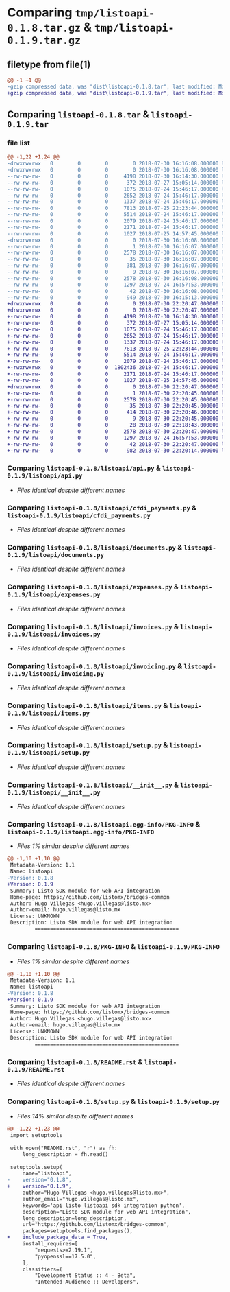 # Comparing `tmp/listoapi-0.1.8.tar.gz` & `tmp/listoapi-0.1.9.tar.gz`

## filetype from file(1)

```diff
@@ -1 +1 @@
-gzip compressed data, was "dist\listoapi-0.1.8.tar", last modified: Mon Jul 30 16:16:08 2018, max compression
+gzip compressed data, was "dist\listoapi-0.1.9.tar", last modified: Mon Jul 30 22:20:47 2018, max compression
```

## Comparing `listoapi-0.1.8.tar` & `listoapi-0.1.9.tar`

### file list

```diff
@@ -1,22 +1,24 @@
-drwxrwxrwx   0        0        0        0 2018-07-30 16:16:08.000000 listoapi-0.1.8/
-drwxrwxrwx   0        0        0        0 2018-07-30 16:16:08.000000 listoapi-0.1.8/listoapi/
--rw-rw-rw-   0        0        0     4198 2018-07-30 16:14:30.000000 listoapi-0.1.8/listoapi/api.py
--rw-rw-rw-   0        0        0      372 2018-07-27 15:05:14.000000 listoapi-0.1.8/listoapi/banks.py
--rw-rw-rw-   0        0        0     1075 2018-07-24 15:46:17.000000 listoapi-0.1.8/listoapi/cfdi_payments.py
--rw-rw-rw-   0        0        0     2652 2018-07-24 15:46:17.000000 listoapi-0.1.8/listoapi/documents.py
--rw-rw-rw-   0        0        0     1337 2018-07-24 15:46:17.000000 listoapi-0.1.8/listoapi/expenses.py
--rw-rw-rw-   0        0        0     7813 2018-07-25 22:23:44.000000 listoapi-0.1.8/listoapi/invoices.py
--rw-rw-rw-   0        0        0     5514 2018-07-24 15:46:17.000000 listoapi-0.1.8/listoapi/invoicing.py
--rw-rw-rw-   0        0        0     2079 2018-07-24 15:46:17.000000 listoapi-0.1.8/listoapi/items.py
--rw-rw-rw-   0        0        0     2171 2018-07-24 15:46:17.000000 listoapi-0.1.8/listoapi/setup.py
--rw-rw-rw-   0        0        0     1027 2018-07-25 14:57:45.000000 listoapi-0.1.8/listoapi/__init__.py
-drwxrwxrwx   0        0        0        0 2018-07-30 16:16:08.000000 listoapi-0.1.8/listoapi.egg-info/
--rw-rw-rw-   0        0        0        1 2018-07-30 16:16:07.000000 listoapi-0.1.8/listoapi.egg-info/dependency_links.txt
--rw-rw-rw-   0        0        0     2578 2018-07-30 16:16:07.000000 listoapi-0.1.8/listoapi.egg-info/PKG-INFO
--rw-rw-rw-   0        0        0       35 2018-07-30 16:16:07.000000 listoapi-0.1.8/listoapi.egg-info/requires.txt
--rw-rw-rw-   0        0        0      381 2018-07-30 16:16:07.000000 listoapi-0.1.8/listoapi.egg-info/SOURCES.txt
--rw-rw-rw-   0        0        0        9 2018-07-30 16:16:07.000000 listoapi-0.1.8/listoapi.egg-info/top_level.txt
--rw-rw-rw-   0        0        0     2578 2018-07-30 16:16:08.000000 listoapi-0.1.8/PKG-INFO
--rw-rw-rw-   0        0        0     1297 2018-07-24 16:57:53.000000 listoapi-0.1.8/README.rst
--rw-rw-rw-   0        0        0       42 2018-07-30 16:16:08.000000 listoapi-0.1.8/setup.cfg
--rw-rw-rw-   0        0        0      949 2018-07-30 16:15:13.000000 listoapi-0.1.8/setup.py
+drwxrwxrwx   0        0        0        0 2018-07-30 22:20:47.000000 listoapi-0.1.9/
+drwxrwxrwx   0        0        0        0 2018-07-30 22:20:47.000000 listoapi-0.1.9/listoapi/
+-rw-rw-rw-   0        0        0     4198 2018-07-30 16:14:30.000000 listoapi-0.1.9/listoapi/api.py
+-rw-rw-rw-   0        0        0      372 2018-07-27 15:05:14.000000 listoapi-0.1.9/listoapi/banks.py
+-rw-rw-rw-   0        0        0     1075 2018-07-24 15:46:17.000000 listoapi-0.1.9/listoapi/cfdi_payments.py
+-rw-rw-rw-   0        0        0     2652 2018-07-24 15:46:17.000000 listoapi-0.1.9/listoapi/documents.py
+-rw-rw-rw-   0        0        0     1337 2018-07-24 15:46:17.000000 listoapi-0.1.9/listoapi/expenses.py
+-rw-rw-rw-   0        0        0     7813 2018-07-25 22:23:44.000000 listoapi-0.1.9/listoapi/invoices.py
+-rw-rw-rw-   0        0        0     5514 2018-07-24 15:46:17.000000 listoapi-0.1.9/listoapi/invoicing.py
+-rw-rw-rw-   0        0        0     2079 2018-07-24 15:46:17.000000 listoapi-0.1.9/listoapi/items.py
+-rwxrwxrwx   0        0        0  1802436 2018-07-24 15:46:17.000000 listoapi-0.1.9/listoapi/openssl.exe
+-rw-rw-rw-   0        0        0     2171 2018-07-24 15:46:17.000000 listoapi-0.1.9/listoapi/setup.py
+-rw-rw-rw-   0        0        0     1027 2018-07-25 14:57:45.000000 listoapi-0.1.9/listoapi/__init__.py
+drwxrwxrwx   0        0        0        0 2018-07-30 22:20:47.000000 listoapi-0.1.9/listoapi.egg-info/
+-rw-rw-rw-   0        0        0        1 2018-07-30 22:20:45.000000 listoapi-0.1.9/listoapi.egg-info/dependency_links.txt
+-rw-rw-rw-   0        0        0     2578 2018-07-30 22:20:45.000000 listoapi-0.1.9/listoapi.egg-info/PKG-INFO
+-rw-rw-rw-   0        0        0       35 2018-07-30 22:20:45.000000 listoapi-0.1.9/listoapi.egg-info/requires.txt
+-rw-rw-rw-   0        0        0      414 2018-07-30 22:20:46.000000 listoapi-0.1.9/listoapi.egg-info/SOURCES.txt
+-rw-rw-rw-   0        0        0        9 2018-07-30 22:20:45.000000 listoapi-0.1.9/listoapi.egg-info/top_level.txt
+-rw-rw-rw-   0        0        0       28 2018-07-30 22:18:43.000000 listoapi-0.1.9/MANIFEST.in
+-rw-rw-rw-   0        0        0     2578 2018-07-30 22:20:47.000000 listoapi-0.1.9/PKG-INFO
+-rw-rw-rw-   0        0        0     1297 2018-07-24 16:57:53.000000 listoapi-0.1.9/README.rst
+-rw-rw-rw-   0        0        0       42 2018-07-30 22:20:47.000000 listoapi-0.1.9/setup.cfg
+-rw-rw-rw-   0        0        0      982 2018-07-30 22:20:14.000000 listoapi-0.1.9/setup.py
```

### Comparing `listoapi-0.1.8/listoapi/api.py` & `listoapi-0.1.9/listoapi/api.py`

 * *Files identical despite different names*

### Comparing `listoapi-0.1.8/listoapi/cfdi_payments.py` & `listoapi-0.1.9/listoapi/cfdi_payments.py`

 * *Files identical despite different names*

### Comparing `listoapi-0.1.8/listoapi/documents.py` & `listoapi-0.1.9/listoapi/documents.py`

 * *Files identical despite different names*

### Comparing `listoapi-0.1.8/listoapi/expenses.py` & `listoapi-0.1.9/listoapi/expenses.py`

 * *Files identical despite different names*

### Comparing `listoapi-0.1.8/listoapi/invoices.py` & `listoapi-0.1.9/listoapi/invoices.py`

 * *Files identical despite different names*

### Comparing `listoapi-0.1.8/listoapi/invoicing.py` & `listoapi-0.1.9/listoapi/invoicing.py`

 * *Files identical despite different names*

### Comparing `listoapi-0.1.8/listoapi/items.py` & `listoapi-0.1.9/listoapi/items.py`

 * *Files identical despite different names*

### Comparing `listoapi-0.1.8/listoapi/setup.py` & `listoapi-0.1.9/listoapi/setup.py`

 * *Files identical despite different names*

### Comparing `listoapi-0.1.8/listoapi/__init__.py` & `listoapi-0.1.9/listoapi/__init__.py`

 * *Files identical despite different names*

### Comparing `listoapi-0.1.8/listoapi.egg-info/PKG-INFO` & `listoapi-0.1.9/listoapi.egg-info/PKG-INFO`

 * *Files 1% similar despite different names*

```diff
@@ -1,10 +1,10 @@
 Metadata-Version: 1.1
 Name: listoapi
-Version: 0.1.8
+Version: 0.1.9
 Summary: Listo SDK module for web API integration
 Home-page: https://github.com/listomx/bridges-common
 Author: Hugo Villegas <hugo.villegas@listo.mx>
 Author-email: hugo.villegas@listo.mx
 License: UNKNOWN
 Description: Listo SDK module for web API integration
         ===============================================
```

### Comparing `listoapi-0.1.8/PKG-INFO` & `listoapi-0.1.9/PKG-INFO`

 * *Files 1% similar despite different names*

```diff
@@ -1,10 +1,10 @@
 Metadata-Version: 1.1
 Name: listoapi
-Version: 0.1.8
+Version: 0.1.9
 Summary: Listo SDK module for web API integration
 Home-page: https://github.com/listomx/bridges-common
 Author: Hugo Villegas <hugo.villegas@listo.mx>
 Author-email: hugo.villegas@listo.mx
 License: UNKNOWN
 Description: Listo SDK module for web API integration
         ===============================================
```

### Comparing `listoapi-0.1.8/README.rst` & `listoapi-0.1.9/README.rst`

 * *Files identical despite different names*

### Comparing `listoapi-0.1.8/setup.py` & `listoapi-0.1.9/setup.py`

 * *Files 14% similar despite different names*

```diff
@@ -1,22 +1,23 @@
 import setuptools
 
 with open("README.rst", "r") as fh:
     long_description = fh.read()
 
 setuptools.setup(
     name="listoapi",
-    version="0.1.8",
+    version="0.1.9",
     author="Hugo Villegas <hugo.villegas@listo.mx>",
     author_email="hugo.villegas@listo.mx",
     keywords='api listo listoapi sdk integration python',
     description="Listo SDK module for web API integration",
     long_description=long_description,
     url="https://github.com/listomx/bridges-common",
     packages=setuptools.find_packages(),
+    include_package_data = True,
     install_requires=[
         "requests>=2.19.1",
         "pyopenssl==17.5.0",
     ],
     classifiers=(
         "Development Status :: 4 - Beta",
         "Intended Audience :: Developers",
```

